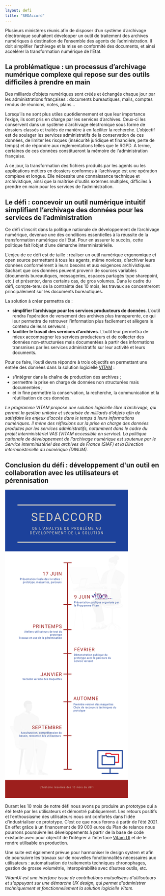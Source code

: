 ```yaml
---
layout: defi
title: "SEDAccord"
---
```


Plusieurs ministères réunis afin de disposer d’un système d’archivage électronique souhaitent développer un outil de traitement des archives numériques à destination de l’ensemble des agents de l’administration. Il doit  simplifier l’archivage et la mise en conformité des documents, et ainsi accélérer la transformation numérique de l’Etat.

## La problématique : un processus d’archivage numérique complexe qui repose sur des outils difficiles à prendre en main 

Des milliards d’objets numériques sont créés et échangés chaque jour par les administrations françaises : documents bureautiques, mails, comptes rendus de réunions, notes, plans… 

Lorsqu’ils ne sont plus utiles quotidiennement et que leur importance l’exige, ils sont pris en charge par les services d’archives. Ceux-ci les conservent dans un système d’archivage électronique sous forme de dossiers classés et traités de manière à en faciliter la recherche. L’objectif est de soulager les services administratifs de la conservation de ces données, de limiter les risques (insécurité juridique et financière, perte de temps) et de répondre aux réglementations telles que le RGPD. A terme, certaines de ces données constitueront la mémoire de l'administration française.

A ce jour, la transformation des fichiers produits par les agents ou les applications métiers en dossiers conformes à l’archivage est une opération complexe et longue. Elle nécessite une connaissance technique et archivistique, ainsi que la maîtrise d'outils externes multiples, difficiles à prendre en main pour les services de l’administration.

## Le défi : concevoir un outil numérique intuitif simplifiant l’archivage des données pour les services de l’administration 

Ce défi s’inscrit dans la politique nationale de développement de l’archivage numérique, devenue une des conditions essentielles à la réussite de la transformation numérique de l’Etat. Pour en assurer le succès, cette politique fait l’objet d’une démarche interministérielle.

L’enjeu de ce défi est de taille : réaliser un outil numérique ergonomique et open source permettant à tous les agents, même novices, d’archiver leurs données conformément à leurs besoins et aux exigences archivistiques. Sachant que ces données peuvent provenir de sources variables (documents bureautiques, messageries, espaces partagés type sharepoint, etc.) et présenter, dans certains cas, de gros volumes. Dans le cadre du défi, compte-tenu de la contrainte des 10 mois, les travaux se concentreront principalement sur les documents bureautiques.

La solution à créer permettra de : 
- **simplifier l’archivage pour les services producteurs de données**. L’outil rendra l’opération de versement des archives plus transparente, ce qui leur permettra de retrouver l’information plus facilement et allègera le contenu de leurs serveurs ;
- **faciliter le travail des services d’archives**. L’outil leur permettra de mieux accompagner les services producteurs et de collecter des données non-structurées mais documentées à partir des informations transmises par les services administratifs sur leur activité et leurs documents.

Pour ce faire, l’outil devra répondre à trois objectifs en permettant une entrée des données dans la solution logicielle [VITAM](https://www.programmevitam.fr/pages/presentation/) : 
- s'intégrer dans la chaîne de production des archives ;
- permettre la prise en charge de données non structurées mais documentées ;
- et in fine permettre la conservation, la recherche, la communication et la réutilisation de ces données.

_Le programme VITAM propose une solution logicielle libre d’archivage, qui permet la gestion unitaire et sécurisée de milliards d’objets afin de satisfaire les enjeux d’accès dans le temps à leurs informations numériques. Il mène des réflexions sur la prise en charge des données produites par les services administratifs, notamment dans le cadre du projet interministériel VAS (VITAM accessible en service). 
La politique nationale de développement de l’archivage numérique est soutenue par le Service interministériel des archives de France (SIAF) et la Direction interministérielle du numérique (DINUM)._

## Conclusion du défi : développement d'un outil en collaboration avec les utilisateurs et pérennisation

![Chronologie du défi](/img/realisations/2020/sedaccord_timeline_2020.png)

Durant les 10 mois de notre défi nous avons pu produire un prototype qui a été testé par les utilisateurs et démontré publiquement. Les retours positifs et l’enthousiasme des utilisateurs nous ont confortés dans l’idée d’industrialiser ce prototype. C’est ce que nous ferons à partir de l’été 2021. En effet grâce à un financement de 99 000 euros du Plan de relance nous pourrons poursuivre les développements à partir de la base de code existante avec pour objectif de l’intégrer à l’interface [Vitam UI](https://www.programmevitam.fr/pages/logiciel/logiciel_frontoffice/) et de le rendre utilisable en production.

Une suite est également prévue pour harmoniser le design system et afin de poursuivre les travaux sur de nouvelles fonctionnalités nécessaires aux utilisateurs : automatisation de traitements techniques chronophages, gestion de grosse volumétrie, interopérabilité avec d’autres outils, etc.

_VitamUI est une interface issue de contributions mutualisées d'utilisateurs et s'appuyant sur une démarche UX design, qui permet d'administrer techniquement et fonctionnellement la solution logicielle Vitam._
